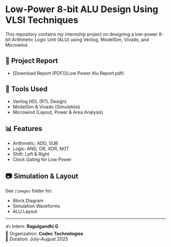 # Low-Power 8-bit ALU Design Using VLSI Techniques

This repository contains my internship project on designing a low-power 8-bit Arithmetic Logic Unit (ALU) using Verilog, ModelSim, Vivado, and Microwind.

## 📄 Project Report
- [Download Report (PDF)](Low Power Alu Report.pdf)

## 🔧 Tools Used
- Verilog HDL (RTL Design)
- ModelSim & Vivado (Simulation)
- Microwind (Layout, Power & Area Analysis)

## 📊 Features
- Arithmetic: ADD, SUB
- Logic: AND, OR, XOR, NOT
- Shift: Left & Right
- Clock Gating for Low Power

## 📷 Simulation & Layout
See `/images` folder for:
- Block Diagram
- Simulation Waveforms
- ALU Layout

---
✍️ Intern: **Ragulgandhi G**  
🏢 Organization: **Codec Technologies**  
📅 Duration: July–August 2025

